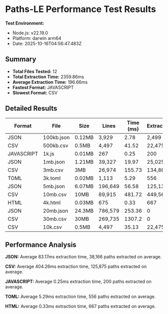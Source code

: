# Paths-LE Performance Test Results

**Test Environment:**
- Node.js: v22.19.0
- Platform: darwin arm64
- Date: 2025-10-16T04:56:47.483Z

## Summary

- **Total Files Tested:** 12
- **Total Extraction Time:** 2359.86ms
- **Average Extraction Time:** 196.66ms
- **Fastest Format:** JAVASCRIPT
- **Slowest Format:** CSV

## Detailed Results

| Format | File | Size | Lines | Time (ms) | Extracted | Paths/sec | MB/sec | Memory (MB) |
|--------|------|------|-------|-----------|-----------|-----------|--------|-----------|
| JSON | 100kb.json | 0.12MB | 3,929 | 2.78 | 2,499 | 898,921 | 43.63 | 3.6899999999999995 |
| CSV | 500kb.csv | 0.5MB | 4,497 | 41.52 | 22,475 | 541,305 | 12.04 | 8.420000000000002 |
| JAVASCRIPT | 1k.js | 0.01MB | 267 | 0.25 | 200 | 800,000 | 39.9 | 0.1599999999999966 |
| JSON | 1mb.json | 1.21MB | 39,327 | 19.97 | 25,025 | 1,253,130 | 60.82 | 0.6200000000000045 |
| CSV | 3mb.csv | 3MB | 26,974 | 155.73 | 134,860 | 865,986 | 19.26 | 23.199999999999996 |
| TOML | 3k.toml | 0.02MB | 1,113 | 5.29 | 556 | 105,104 | 3.77 | 2.279999999999994 |
| JSON | 5mb.json | 6.07MB | 196,649 | 56.58 | 125,139 | 2,211,718 | 107.35 | 35.8 |
| CSV | 10mb.csv | 10MB | 89,915 | 481.72 | 449,565 | 933,250 | 20.76 | 59.94 |
| HTML | 4k.html | 0.03MB | 675 | 0.33 | 667 | 2,021,212 | 90.85 | 0.28999999999999204 |
| JSON | 20mb.json | 24.3MB | 786,579 | 253.36 | 0 | 0 | 95.9 | 126.53999999999999 |
| CSV | 30mb.csv | 30MB | 269,735 | 1307.2 | 0 | 0 | 22.95 | 48.690000000000055 |
| CSV | 10k.csv | 0.5MB | 4,497 | 35.13 | 22,475 | 639,767 | 14.23 | 6.740000000000009 |

## Performance Analysis

**JSON:** Average 83.17ms extraction time, 38,166 paths extracted on average.

**CSV:** Average 404.26ms extraction time, 125,875 paths extracted on average.

**JAVASCRIPT:** Average 0.25ms extraction time, 200 paths extracted on average.

**TOML:** Average 5.29ms extraction time, 556 paths extracted on average.

**HTML:** Average 0.33ms extraction time, 667 paths extracted on average.